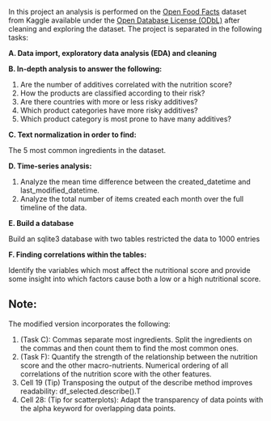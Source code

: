 In this project an analysis is performed on the [Open Food Facts](https://www.kaggle.com/openfoodfacts/world-food-facts) dataset from Kaggle available under the [Open Database License (ODbL)](https://opendatacommons.org/licenses/odbl/1-0/) after cleaning and exploring the dataset. The project is separated in the following tasks:

**A. Data import, exploratory data analysis (EDA) and cleaning**

**B. In-depth analysis to answer the following:**

1. Are the number of additives correlated with the nutrition score?
2. How the products are classified according to their risk?
3. Are there countries with more or less risky additives?
4. Which product categories have more risky additives?
5. Which product category is most prone to have many additives?

**C. Text normalization in order to find:**

The 5 most common ingredients in the dataset.

**D. Time-series analysis:** 

1. Analyze the mean time difference between the created_datetime and last_modified_datetime. 
2. Analyze the total number of items created each month over the full timeline of the data. 

**E. Build a database**

Build an sqlite3 database with two tables restricted the data to 1000 entries

**F. Finding correlations within the tables:**

Identify the variables which most affect the nutritional score and provide some insight into which factors cause both a low or a high nutritional score. 


Note:
-----
The modified version incorporates the following:
1. (Task C): Commas separate most ingredients. Split the ingredients on the commas and then count them to find the most common ones.
2. (Task F): Quantify the strength of the relationship between the nutrition score and the other macro-nutrients. Numerical ordering of all correlations of the nutrition score with the other features.
3. Cell 19 (Tip) Transposing the output of the describe method improves readability: df_selected.describe().T
4. Cell 28: (Tip for scatterplots): Adapt the transparency of data points with the alpha keyword for overlapping data points.
